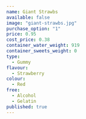 ```yaml
---
name: Giant Strawbs
available: false
image: "giant-strawbs.jpg"
purchase_option: "1"
price: 0.95
cost_price: 0.38
container_water_weight: 919
container_sweets_weight: 0
type: 
  - Gummy
flavour: 
  - Strawberry
colour: 
  - Red
free: 
  - Alcohol
  - Gelatin
published: true
---
```

